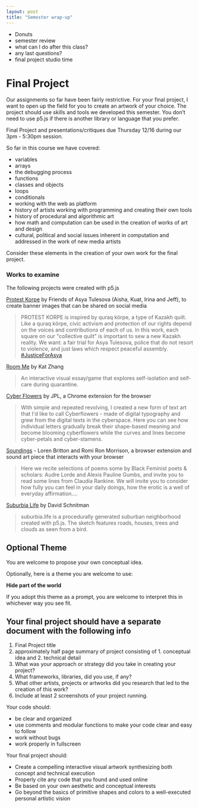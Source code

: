 ```yaml
---
layout: post
title: "Semester wrap-up"
---
```


- Donuts
- semester review
- what can I do after this class?
- any last questions?
- final project studio time

# Final Project 

Our assignments so far have been fairly restrictive. For your final project, I want to open up the field for you to create an artwork of your choice. The project should use skills and tools we developed this semester. You don’t need to use p5.js if there is another library or language that you prefer. 

Final Project and presentations/critiques due Thursday 12/16 during our 3pm - 5:30pm session.

So far in this course we have covered:

* variables
* arrays
* the debugging process
* functions
* classes and objects
* loops
* conditionals
* working with the web as platform 
* history of artists working with programming and creating their own tools
* history of procedural and algorithmic art
* how math and computation can be used in the creation of works of art and design
* cultural, political and social issues inherent in computation and addressed in the work of new media artists

Consider these elements in the creation of your own work for the final project.

### Works to examine

The following projects were created with p5.js

[Protest Korpe](https://protestkor.pe/en/) by Friends of Asya Tulesova (Aisha, Kuat, Irina and Jeff), to create banner images that can be shared on social media

> PROTEST KORPE is inspired by quraq körpe, a type of Kazakh quilt. Like a quraq körpe, civic activism and protection of our rights depend on the voices and contributions of each of us. In this work, each square on our "collective quilt" is important to sew a new Kazakh reality. We want: a fair trial for Asya Tulesova, police that do not resort to violence, and just laws which respect peaceful assembly. [#JusticeForAsya](https://www.instagram.com/explore/tags/%D0%A1%D0%BF%D1%80%D0%B0%D0%B2%D0%B5%D0%B4%D0%BB%D0%B8%D0%B2%D0%BE%D1%81%D1%82%D1%8C%D0%94%D0%BB%D1%8F%D0%90%D1%81%D0%B8/)

[Room Me](https://kikikikikat-room-me.glitch.me/) by Kat Zhang

> An interactive visual essay/game that explores self-isolation and self-care during quarantine.

[Cyber Flowers](https://chrome.google.com/webstore/detail/cyberflowers/emijohgjnlcnakfgdnjkmicgbdpmhjaf) by JPL, a Chrome extension for the browser

> With simple and repeated revolving, I created a new form of text art that I'd like to call Cyberflowers - made of digital typography and grew from the digital texts in the cyberspace. Here you can see how individual letters gradually break their shape-based meaning and become blooming cyberflowers while the curves and lines become cyber-petals and cyber-stamens.


[Soundings](https://soundings.kunsthalleamsterdam.nl/) - Loren Britton and Romi Ron Morrison, a browser extension and sound art piece that interacts with your browser

> Here we recite selections of poems some by Black Feminist poets & scholars: Audre Lorde and Alexis Pauline Gumbs, and invite you to read some lines from Claudia Rankine. We will invite you to consider how fully you can feel in your daily doings, how the erotic is a well of everyday affirmation....

[Suburbia Life](http://suburbia.life/) by David Schnitman

> suburbia.life is a procedurally generated suburban neighborhood created with p5.js. The sketch features roads, houses, trees and clouds as seen from a bird.


## Optional Theme

You are welcome to propose your own conceptual idea. 

Optionally, here is a theme you are welcome to use:

**Hide part of the world**

If you adopt this theme as a prompt, you are welcome to interpret this in whichever way you see fit.
  
## Your final project should have a separate document with the following info

1. Final Project title
2. approximately half page summary of project consisting of 1. conceptual idea and 2. technical detail
3. What was your approach or strategy did you take in creating your project?
4. What frameworks, libraries, did you use, if any?
5. What other artists, projects or artworks did you research that led to the creation of this work?
6. Include at least 2 screenshots of your project running.

Your code should:

- be clear and organized
- use comments and modular functions to make your code clear and easy to follow
- work without bugs
- work properly in fullscreen

Your final project should:

- Create a compelling interactive visual artwork synthesizing both concept and technical execution
- Properly cite any code that you found and used online
- Be based on your own aesthetic and conceptual interests
- Go beyond the basics of primitive shapes and colors to a well-executed personal artistic vision 

